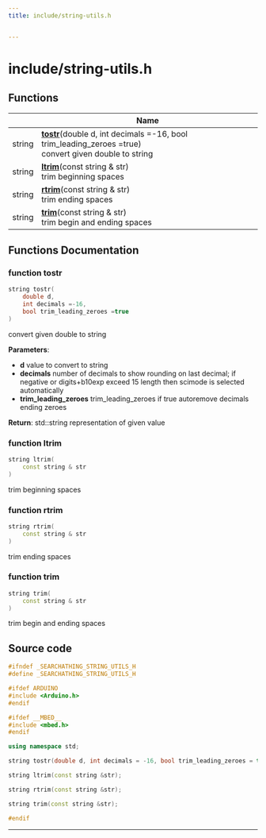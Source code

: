 ```yaml
---
title: include/string-utils.h


---
```


# include/string-utils.h












## Functions

|                | Name           |
| -------------- | -------------- |
| string | **[tostr](https://github.com/devel0/iot-utils/tree/main/data/api/Files/string-utils_8h.md#function-tostr)**(double d, int decimals =-16, bool trim_leading_zeroes =true) <br>convert given double to string  |
| string | **[ltrim](https://github.com/devel0/iot-utils/tree/main/data/api/Files/string-utils_8h.md#function-ltrim)**(const string & str) <br>trim beginning spaces  |
| string | **[rtrim](https://github.com/devel0/iot-utils/tree/main/data/api/Files/string-utils_8h.md#function-rtrim)**(const string & str) <br>trim ending spaces  |
| string | **[trim](https://github.com/devel0/iot-utils/tree/main/data/api/Files/string-utils_8h.md#function-trim)**(const string & str) <br>trim begin and ending spaces  |








## Functions Documentation

### function tostr

```cpp
string tostr(
    double d,
    int decimals =-16,
    bool trim_leading_zeroes =true
)
```

convert given double to string 

**Parameters**: 

  * **d** value to convert to string 
  * **decimals** number of decimals to show rounding on last decimal; if negative or digits+b10exp exceed 15 length then scimode is selected automatically 
  * **trim_leading_zeroes** trim_leading_zeroes if true autoremove decimals ending zeroes 







**Return**: std::string representation of given value 





















### function ltrim

```cpp
string ltrim(
    const string & str
)
```

trim beginning spaces 




























### function rtrim

```cpp
string rtrim(
    const string & str
)
```

trim ending spaces 




























### function trim

```cpp
string trim(
    const string & str
)
```

trim begin and ending spaces 
































## Source code

```cpp
#ifndef _SEARCHATHING_STRING_UTILS_H
#define _SEARCHATHING_STRING_UTILS_H

#ifdef ARDUINO
#include <Arduino.h>
#endif

#ifdef __MBED__
#include <mbed.h>
#endif

using namespace std;

string tostr(double d, int decimals = -16, bool trim_leading_zeroes = true);

string ltrim(const string &str);

string rtrim(const string &str);

string trim(const string &str);

#endif
```


-------------------------------


